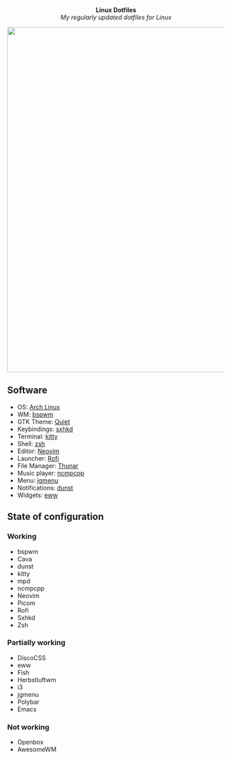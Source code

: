 <p align="center">
    <b>Linux Dotfiles</b>
    <br/>
    <i>My regularly updated dotfiles for Linux</i>
</p>

<a><img src="Rice.svg" width="800px" height="800px"></a>

## Software

- OS: [Arch Linux](https://archlinux.org/)
- WM: [bspwm](https://github.com/baskerville/bspwm)
- GTK Theme: [Quiet](https://github.com/MCotocel/linux-dotfiles/tree/main/home/user/.themes/Quiet)
- Keybindings: [sxhkd](https://github.com/baskerville/sxhkd)
- Terminal: [kitty](https://github.com/kovidgoyal/kitty)
- Shell: [zsh](https://www.zsh.org/)
- Editor: [Neovim](https://github.com/neovim/neovim)
- Launcher: [Rofi](https://github.com/davatorium/rofi)
- File Manager: [Thunar](https://docs.xfce.org/xfce/thunar/start)
- Music player: [ncmpcpp](https://github.com/ncmpcpp/ncmpcpp)
- Menu: [jgmenu](https://github.com/johanmalm/jgmenu)
- Notifications: [dunst](https://github.com/dunst-project/dunst)
- Widgets: [eww](https://github.com/elkowar/eww)

## State of configuration

### Working

- bspwm
- Cava
- dunst
- kitty
- mpd
- ncmpcpp
- Neovim
- Picom
- Rofi
- Sxhkd
- Zsh

### Partially working

- DiscoCSS
- eww
- Fish
- Herbstluftwm
- i3
- jgmenu
- Polybar
- Emacs

### Not working

- Openbox
- AwesomeWM
